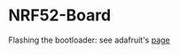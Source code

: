 # NRF52-Board

Flashing the bootloader: see adafruit's [page](https://learn.adafruit.com/bluefruit-nrf52-feather-learning-guide/flashing-the-bootloader)

